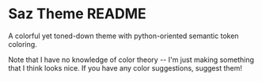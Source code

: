 # Saz Theme README

A colorful yet toned-down theme with python-oriented semantic token coloring.

Note that I have no knowledge of color theory -- I'm just making something that I think looks nice. If you have any color suggestions, suggest them!
